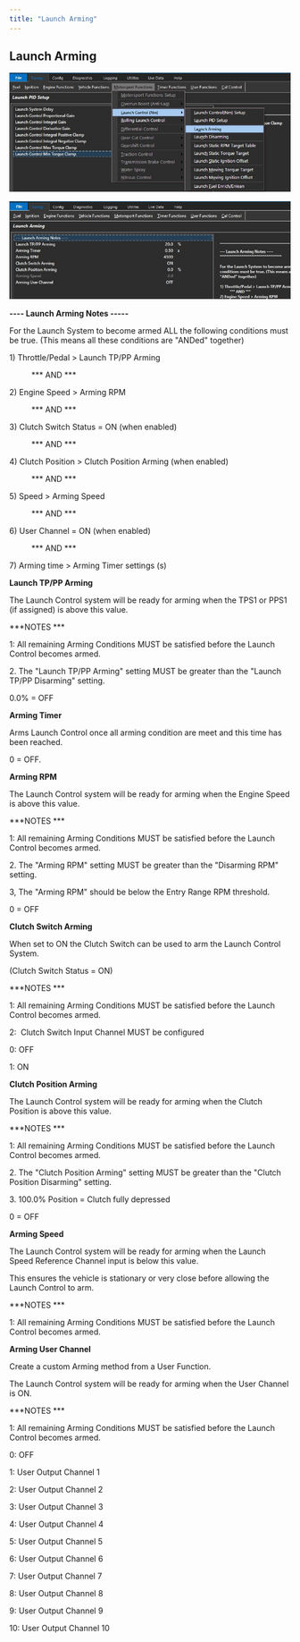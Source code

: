 ```yaml
---
title: "Launch Arming"
---
```


## Launch Arming&nbsp;


![Image](</img/Launch 2324.jpg>)


![Image](</img/Launch 24.jpg>)



**\---- Launch Arming Notes -----**

For the Launch System to become armed ALL the following conditions must be true. (This means all these conditions are "ANDed" together)


&#49;) Throttle/Pedal \> Launch TP/PP Arming&nbsp;

&nbsp; &nbsp; &nbsp; &nbsp; &nbsp; \*\*\* AND \*\*\*

&#50;) Engine Speed \> Arming RPM&nbsp;

&nbsp; &nbsp; &nbsp; &nbsp; &nbsp; \*\*\* AND \*\*\*

&#51;) Clutch Switch Status = ON (when enabled)

&nbsp; &nbsp; &nbsp; &nbsp; &nbsp; \*\*\* AND \*\*\*

&#52;) Clutch Position \> Clutch Position Arming (when enabled)

&nbsp; &nbsp; &nbsp; &nbsp; &nbsp; \*\*\* AND \*\*\*

&#53;) Speed \> Arming Speed

&nbsp; &nbsp; &nbsp; &nbsp; &nbsp; \*\*\* AND \*\*\*

&#54;) User Channel = ON (when enabled)

&nbsp; &nbsp; &nbsp; &nbsp; &nbsp; \*\*\* AND \*\*\*

&#55;) Arming time \> Arming Timer settings (s)


**Launch TP/PP Arming**

The Launch Control system will be ready for arming when the TPS1 or PPS1 (if assigned) is above this value.


\*\*\*NOTES \*\*\*

&#49;: All remaining Arming Conditions MUST be satisfied before the Launch Control becomes armed.

&#50;. The "Launch TP/PP Arming" setting MUST be greater than the "Launch TP/PP Disarming" setting.


&#48;.0% = OFF


**Arming Timer**

Arms Launch Control once all arming condition are meet and this time has been reached.

&#48; = OFF.


**Arming RPM**

The Launch Control system will be ready for arming when the Engine Speed is above this value.


\*\*\*NOTES \*\*\*

&#49;: All remaining Arming Conditions MUST be satisfied before the Launch Control becomes armed.

&#50;. The "Arming RPM" setting MUST be greater than the "Disarming RPM" setting.

&#51;, The "Arming RPM" should be below the Entry Range RPM threshold.


&#48; = OFF


**Clutch Switch Arming**

When set to ON the Clutch Switch can be used to arm the Launch Control System.&nbsp;

(Clutch Switch Status = ON)


\*\*\*NOTES \*\*\*

&#49;: All remaining Arming Conditions MUST be satisfied before the Launch Control becomes armed.

&#50;:&nbsp; Clutch Switch Input Channel MUST be configured&nbsp;


&#48;: OFF

&#49;: ON


**Clutch Position Arming**

The Launch Control system will be ready for arming when the Clutch Position is above this value.


\*\*\*NOTES \*\*\*

&#49;: All remaining Arming Conditions MUST be satisfied before the Launch Control becomes armed.

&#50;. The "Clutch Position Arming" setting MUST be greater than the "Clutch Position Disarming" setting.

&#51;. 100.0% Position = Clutch fully depressed


&#48; = OFF


**Arming Speed**

The Launch Control system will be ready for arming when the Launch Speed Reference Channel input is below this value.&nbsp;

This ensures the vehicle is stationary or very close before allowing the Launch Control to arm.&nbsp;


\*\*\*NOTES \*\*\*

&#49;: All remaining Arming Conditions MUST be satisfied before the Launch Control becomes armed.


**Arming User Channel**

Create a custom Arming method from a User Function. &nbsp;

The Launch Control system will be ready for arming when the User Channel is ON.


\*\*\*NOTES \*\*\*

&#49;: All remaining Arming Conditions MUST be satisfied before the Launch Control becomes armed.


&#48;: OFF

&#49;: User Output Channel 1

&#50;: User Output Channel 2

&#51;: User Output Channel 3

&#52;: User Output Channel 4

&#53;: User Output Channel 5

&#54;: User Output Channel 6

&#55;: User Output Channel 7

&#56;: User Output Channel 8

&#57;: User Output Channel 9

&#49;0: User Output Channel 10

